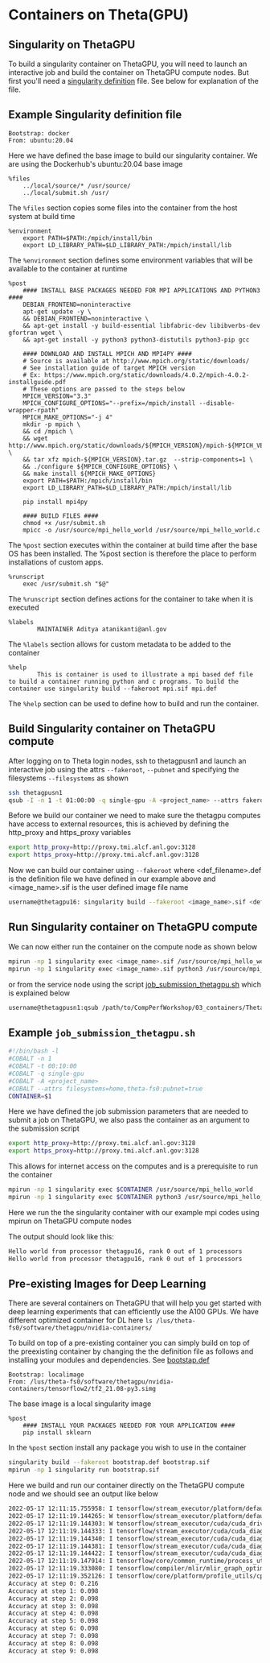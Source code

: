 # Containers on Theta(GPU)

## Singularity on ThetaGPU

To build a singularity container on ThetaGPU, you will need to launch an interactive job and build the container on ThetaGPU compute nodes. But first you'll need a [singularity definition](./mpi.def) file. See below for explanation of the file.

## Example Singularity definition file

```singularity
Bootstrap: docker
From: ubuntu:20.04
```
Here we have defined the base image to build our singularity container. We are using the Dockerhub's ubuntu:20.04 base image

```singularity
%files
	../local/source/* /usr/source/
	../local/submit.sh /usr/
```
The `%files` section copies some files into the container from the host system at build time

```singularity
%environment
	export PATH=$PATH:/mpich/install/bin
	export LD_LIBRARY_PATH=$LD_LIBRARY_PATH:/mpich/install/lib
```
The `%environment` section defines some environment variables that will be available to the container at runtime

```singularity
%post
	#### INSTALL BASE PACKAGES NEEDED FOR MPI APPLICATIONS AND PYTHON3 ####
	DEBIAN_FRONTEND=noninteractive
	apt-get update -y \
	&& DEBIAN_FRONTEND=noninteractive \
	&& apt-get install -y build-essential libfabric-dev libibverbs-dev gfortran wget \
	&& apt-get install -y python3 python3-distutils python3-pip gcc

	#### DOWNLOAD AND INSTALL MPICH AND MPI4PY ####
	# Source is available at http://www.mpich.org/static/downloads/
	# See installation guide of target MPICH version
	# Ex: https://www.mpich.org/static/downloads/4.0.2/mpich-4.0.2-installguide.pdf
	# These options are passed to the steps below
	MPICH_VERSION="3.3"
	MPICH_CONFIGURE_OPTIONS="--prefix=/mpich/install --disable-wrapper-rpath"
	MPICH_MAKE_OPTIONS="-j 4"
	mkdir -p mpich \
	&& cd /mpich \
	&& wget http://www.mpich.org/static/downloads/${MPICH_VERSION}/mpich-${MPICH_VERSION}.tar.gz \
	&& tar xfz mpich-${MPICH_VERSION}.tar.gz  --strip-components=1 \
	&& ./configure ${MPICH_CONFIGURE_OPTIONS} \
	&& make install ${MPICH_MAKE_OPTIONS}
	export PATH=$PATH:/mpich/install/bin
	export LD_LIBRARY_PATH=$LD_LIBRARY_PATH:/mpich/install/lib

	pip install mpi4py

	#### BUILD FILES ####
	chmod +x /usr/submit.sh
	mpicc -o /usr/source/mpi_hello_world /usr/source/mpi_hello_world.c
```
The `%post` section executes within the container at build time after the base OS has been installed. The %post section is therefore the place to perform installations of custom apps.


```singularity
%runscript
	exec /usr/submit.sh "$@"
```
The `%runscript` section defines actions for the container to take when it is executed

```singularity
%labels
        MAINTAINER Aditya atanikanti@anl.gov
```
The `%labels` section allows for custom metadata to be added to the container

```singularity
%help
    	This is container is used to illustrate a mpi based def file to build a container running python and c programs. To build the container use singularity build --fakeroot mpi.sif mpi.def
```
The `%help` section can be used to define how to build and run the container.

## Build Singularity container on ThetaGPU compute

After logging on to Theta login nodes, ssh to thetagpusn1 and launch an interactive job using the attrs `--fakeroot`, `--pubnet` and specifying the filesystems `--filesystems` as shown
```bash
ssh thetagpusn1
qsub -I -n 1 -t 01:00:00 -q single-gpu -A <project_name> --attrs fakeroot=true:pubnet=true:filesystems=home,theta-fs0
```

Before we build our container we need to make sure the thetagpu computes have access to external resources, this is achieved by defining the http_proxy and https_proxy variables
```bash
export http_proxy=http://proxy.tmi.alcf.anl.gov:3128
export https_proxy=http://proxy.tmi.alcf.anl.gov:3128
```

Now we can build our container using `--fakeroot` where <def_filename>.def is the definition file we have defined in our example above and <image_name>.sif is the user defined image file name
```bash
username@thetagpu16: singularity build --fakeroot <image_name>.sif <def_filename>.def 
```

## Run Singularity container on ThetaGPU compute

We can now either run the container on the compute node as shown below
```bash
mpirun -np 1 singularity exec <image_name>.sif /usr/source/mpi_hello_world
mpirun -np 1 singularity exec <image_name>.sif python3 /usr/source/mpi_hello_world.py
```

or from the service node using the script [job_submission_thetagpu.sh](./job_submission_thetagpu.sh) which is explained below
```bash
username@thetagpusn1:qsub /path/to/CompPerfWorkshop/03_containers/ThetaGPU/job_submission_thetagpu.sh </path/to/image_name>.sif
```

## Example `job_submission_thetagpu.sh`

```bash
#!/bin/bash -l
#COBALT -n 1
#COBALT -t 00:10:00
#COBALT -q single-gpu
#COBALT -A <project_name>
#COBALT --attrs filesystems=home,theta-fs0:pubnet=true
CONTAINER=$1
```
Here we have defined the job submission parameters that are needed to submit a job on ThetaGPU, we also pass the container as an argument to the submission script

```bash
export http_proxy=http://proxy.tmi.alcf.anl.gov:3128
export https_proxy=http://proxy.tmi.alcf.anl.gov:3128
```
This allows for internet access on the computes and is a prerequisite to run the container

```bash
mpirun -np 1 singularity exec $CONTAINER /usr/source/mpi_hello_world
mpirun -np 1 singularity exec $CONTAINER python3 /usr/source/mpi_hello_world.py
```
Here we run the the singularity container with our example mpi codes using mpirun on ThetaGPU compute nodes

The output should look like this:
```bash
Hello world from processor thetagpu16, rank 0 out of 1 processors
Hello world from processor thetagpu16, rank 0 out of 1 processors
```

## Pre-existing Images for Deep Learning

There are several containers on ThetaGPU that will help you get started with deep learning experiments that can efficiently use the A100 GPUs. We have different optimized container for DL here `ls /lus/theta-fs0/software/thetagpu/nvidia-containers/`

To build on top of a pre-existing container you can simply build on top of the preexisting container by changing the the definition file as follows and installing your modules and dependencies. See [bootstap.def](./bootstrap.def)

```singularity
Bootstrap: localimage
From: /lus/theta-fs0/software/thetagpu/nvidia-containers/tensorflow2/tf2_21.08-py3.simg
```
The base image is a local singularity image

```singularity
%post
	#### INSTALL YOUR PACKAGES NEEDED FOR YOUR APPLICATION ####
	pip install sklearn
```
In the `%post` section install any package you wish to use in the container

```bash
singularity build --fakeroot bootstrap.def bootstrap.sif
mpirun -np 1 singularity run bootstrap.sif 
```
Here we build and run our container directly on the ThetaGPU compute node and we should see an output like below

```bash
2022-05-17 12:11:15.755958: I tensorflow/stream_executor/platform/default/dso_loader.cc:54] Successfully opened dynamic library libcudart.so.11.0
2022-05-17 12:11:19.144265: W tensorflow/stream_executor/platform/default/dso_loader.cc:65] Could not load dynamic library 'libcuda.so.1'; dlerror: libcuda.so.1: cannot open shared object file: No such file or directory; LD_LIBRARY_PATH: /usr/local/cuda/extras/CUPTI/lib64:/usr/local/cuda/compat/lib:/usr/local/nvidia/lib:/usr/local/nvidia/lib64:/.singularity.d/libs
2022-05-17 12:11:19.144303: W tensorflow/stream_executor/cuda/cuda_driver.cc:269] failed call to cuInit: UNKNOWN ERROR (303)
2022-05-17 12:11:19.144333: I tensorflow/stream_executor/cuda/cuda_diagnostics.cc:169] retrieving CUDA diagnostic information for host: thetagpu16
2022-05-17 12:11:19.144340: I tensorflow/stream_executor/cuda/cuda_diagnostics.cc:176] hostname: thetagpu16
2022-05-17 12:11:19.144381: I tensorflow/stream_executor/cuda/cuda_diagnostics.cc:200] libcuda reported version is: Not found: was unable to find libcuda.so DSO loaded into this program
2022-05-17 12:11:19.144422: I tensorflow/stream_executor/cuda/cuda_diagnostics.cc:204] kernel reported version is: 470.82.1
2022-05-17 12:11:19.147914: I tensorflow/core/common_runtime/process_util.cc:146] Creating new thread pool with default inter op setting: 2. Tune using inter_op_parallelism_threads for best performance.
2022-05-17 12:11:19.333080: I tensorflow/compiler/mlir/mlir_graph_optimization_pass.cc:176] None of the MLIR Optimization Passes are enabled (registered 2)
2022-05-17 12:11:19.352126: I tensorflow/core/platform/profile_utils/cpu_utils.cc:114] CPU Frequency: 2245815000 Hz
Accuracy at step 0: 0.216
Accuracy at step 1: 0.098
Accuracy at step 2: 0.098
Accuracy at step 3: 0.098
Accuracy at step 4: 0.098
Accuracy at step 5: 0.098
Accuracy at step 6: 0.098
Accuracy at step 7: 0.098
Accuracy at step 8: 0.098
Accuracy at step 9: 0.098
```